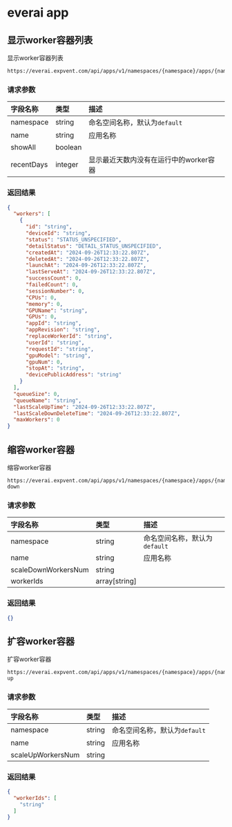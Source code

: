 # everai app

## 显示worker容器列表

显示worker容器列表

```api
https://everai.expvent.com/api/apps/v1/namespaces/{namespace}/apps/{name}/workers
```

### 请求参数

|字段名称 |类型 |描述 |
|:-------------- |:--------------|:--------------|
|namespace | string|命名空间名称，默认为`default`|
|name | string|应用名称|
|showAll   |boolean ||
|recentDays  |integer |显示最近天数内没有在运行中的worker容器|

### 返回结果

```json
{
  "workers": [
    {
      "id": "string",
      "deviceId": "string",
      "status": "STATUS_UNSPECIFIED",
      "detailStatus": "DETAIL_STATUS_UNSPECIFIED",
      "createdAt": "2024-09-26T12:33:22.807Z",
      "deletedAt": "2024-09-26T12:33:22.807Z",
      "launchAt": "2024-09-26T12:33:22.807Z",
      "lastServeAt": "2024-09-26T12:33:22.807Z",
      "successCount": 0,
      "failedCount": 0,
      "sessionNumber": 0,
      "CPUs": 0,
      "memory": 0,
      "GPUName": "string",
      "GPUs": 0,
      "appId": "string",
      "appRevision": "string",
      "replaceWorkerId": "string",
      "userId": "string",
      "requestId": "string",
      "gpuModel": "string",
      "gpuNum": 0,
      "stopAt": "string",
      "devicePublicAddress": "string"
    }
  ],
  "queueSize": 0,
  "queueName": "string",
  "lastScaleUpTime": "2024-09-26T12:33:22.807Z",
  "lastScaleDownDeleteTime": "2024-09-26T12:33:22.807Z",
  "maxWorkers": 0
}
```

## 缩容worker容器

缩容worker容器

```api
https://everai.expvent.com/api/apps/v1/namespaces/{namespace}/apps/{name}/workers:scale-down
```

### 请求参数

|字段名称 |类型 |描述 |
|:-------------- |:--------------|:--------------|
|namespace | string|命名空间名称，默认为`default`|
|name | string|应用名称|
|scaleDownWorkersNum   |string ||
|workerIds  |array[string] ||

### 返回结果

```json
{}
```

## 扩容worker容器

扩容worker容器

```api
https://everai.expvent.com/api/apps/v1/namespaces/{namespace}/apps/{name}/workers:scale-up
```

### 请求参数

|字段名称 |类型 |描述 |
|:-------------- |:--------------|:--------------|
|namespace | string|命名空间名称，默认为`default`|
|name | string|应用名称|
|scaleUpWorkersNum   |string ||

### 返回结果

```json
{
  "workerIds": [
    "string"
  ]
}
```